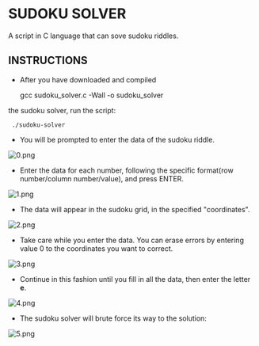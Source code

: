 # SUDOKU SOLVER
A script in C language that can sove sudoku riddles.

## INSTRUCTIONS

* After you have downloaded and compiled

     gcc sudoku_solver.c -Wall -o sudoku_solver



the sudoku solver, run the script:

     ./sudoku-solver

* You will be prompted to enter the data of the sudoku riddle.

![0.png](png/0.png)

* Enter the data for each number, following the specific format(row number/column number/value), and press ENTER.

![1.png](png/1.png)

* The data will appear in the sudoku grid, in the specified "coordinates".

![2.png](png/2.png)

* Take care while you enter the data. You can erase  errors by entering value 0 to the coordinates you want to correct.

![3.png](png/3.png)

* Continue in this fashion until you fill in all the data, then enter the letter **e**.

![4.png](png/4.png)

* The sudoku solver will brute force its way to the solution:

![5.png](png/5.png)
